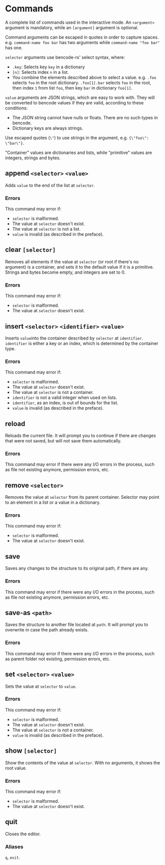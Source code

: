 # Commands

A complete list of commands used in the interactive mode. An `<argument>` argument is mandatory, while an `[argument]` argument is optional.

Command arguments can be escaped in quotes in order to capture spaces. e.g. `command-name foo bar` has two arguments while `command-name "foo bar"` has one.

`selector` arguments use bencode-rs' select syntax, where:

- `.key`: Selects key `key` in a dictionary
- `[n]`: Selects index `n` in a list.
- You combine the elements described above to select a value. e.g. `.foo` selects `foo` in the root dictionary. `.foo[1].bar` selects `foo` in the root, then index `1` from list `foo`, then key `bar` in dictionary `foo[1]`.

`value` arguments are JSON strings, which are easy to work with. They will be converted to bencode values if they are valid, according to these conditions:

- The JSON string cannot have nulls or floats. There are no such types in bencode.
- Dictionary keys are always strings.

Use escaped quotes (`\"`) to use strings in the argument, e.g. `{\"foo\": \"bar\"}`.

"Container" values are dictionaries and lists, while "primitive" values are integers, strings and bytes.

## append `<selector>` `<value>`

Adds `value` to the end of the list at `selector`.

### Errors

This command may error if:

- `selector` is malformed.
- The value at `selector` doesn't exist.
- The value at `selector` is not a list.
- `value` is invalid (as described in the preface).

## clear `[selector]`

Removes all elements if the value at `selector` (or root if there's no argument) is a container, and sets it to the default value if it is a primitive. Strings and bytes become empty, and integers are set to 0.

### Errors

This command may error if:

- `selector` is malformed.
- The value at `selector` doesn't exist.

## insert `<selector>` `<identifier>` `<value>`

Inserts `value`into the container described by `selector` at `identifier`. `identifier` is either a key or an index, which is determined by the container type.

### Errors

This command may error if:

- `selector` is malformed.
- The value at `selector` doesn't exist.
- The value at `selector` is not a container.
- `identifier` is not a valid integer when used on lists.
- `identifier`, as an index, is out of bounds for the list.
- `value` is invalid (as described in the preface).

## reload

Reloads the current file. It will prompt you to continue if there are changes that were not saved, but will not save them automatically.

### Errors

This command may error if there were any I/O errors in the process, such as file not existing anymore, permission errors, etc.

## remove `<selector>`

Removes the value at `selector` from its parent container. Selector may point to an element in a list or a value in a dictionary.

### Errors

This command may error if:

- `selector` is malformed.
- The value at `selector` doesn't exist.

## save

Saves any changes to the structure to its original path, if there are any.

### Errors

This command may error if there were any I/O errors in the process, such as file not existing anymore, permission errors, etc.

## save-as `<path>`

Saves the structure to another file located at `path`. It will prompt you to overwrite in case the path already exists.

### Errors

This command may error if there were any I/O errors in the process, such as parent folder not existing, permission errors, etc.

## set `<selector>` `<value>`

Sets the value at `selector` to `value`.

### Errors

This command may error if:

- `selector` is malformed.
- The value at `selector` doesn't exist.
- The value at `selector` is not a container.
- `value` is invalid (as described in the preface).

## show `[selector]`

Show the contents of the value at `selector`. With no arguments, it shows the root value.

### Errors

This command may error if:

- `selector` is malformed.
- The value at `selector` doesn't exist.

## quit

Closes the editor.

### Aliases

`q`, `exit`.
